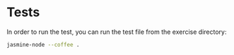 # Tests

In order to run the test, you can run the test file from the exercise directory:

```bash
jasmine-node --coffee .
```
